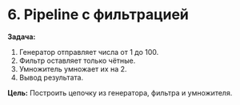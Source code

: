 # 6. Pipeline с фильтрацией

**Задача:**
1. Генератор отправляет числа от 1 до 100.
2. Фильтр оставляет только чётные.
3. Умножитель умножает их на 2.
4. Вывод результата.

**Цель:** Построить цепочку из генератора, фильтра и умножителя.